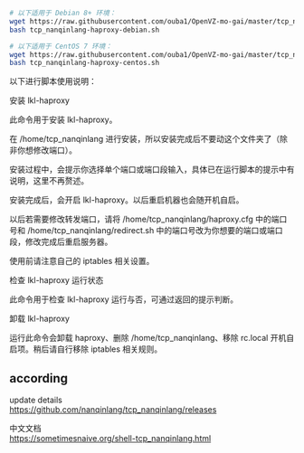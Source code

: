 

```bash
# 以下适用于 Debian 8+ 环境：
wget https://raw.githubusercontent.com/ouba1/OpenVZ-mo-gai/master/tcp_nanqinlang-haproxy-debian.sh
bash tcp_nanqinlang-haproxy-debian.sh
```

```bash
# 以下适用于 CentOS 7 环境：
wget https://raw.githubusercontent.com/ouba1/OpenVZ-mo-gai/master/tcp_nanqinlang-haproxy-centos.sh
bash tcp_nanqinlang-haproxy-centos.sh
```
以下进行脚本使用说明：

安装 lkl-haproxy

此命令用于安装 lkl-haproxy。

在 /home/tcp_nanqinlang 进行安装，所以安装完成后不要动这个文件夹了（除非你想修改端口）。

安装过程中，会提示你选择单个端口或端口段输入，具体已在运行脚本的提示中有说明，这里不再赘述。

安装完成后，会开启 lkl-haproxy。以后重启机器也会随开机自启。

以后若需要修改转发端口，请将 /home/tcp_nanqinlang/haproxy.cfg 中的端口号和 /home/tcp_nanqinlang/redirect.sh 中的端口号改为你想要的端口或端口段，修改完成后重启服务器。

使用前请注意自己的 iptables 相关设置。

检查 lkl-haproxy 运行状态

此命令用于检查 lkl-haproxy 运行与否，可通过返回的提示判断。

卸载 lkl-haproxy

运行此命令会卸载 haproxy、删除 /home/tcp_nanqinlang、移除 rc.local 开机自启项。稍后请自行移除 iptables 相关规则。
## according

update details  
https://github.com/nanqinlang/tcp_nanqinlang/releases

中文文档  
https://sometimesnaive.org/shell-tcp_nanqinlang.html
